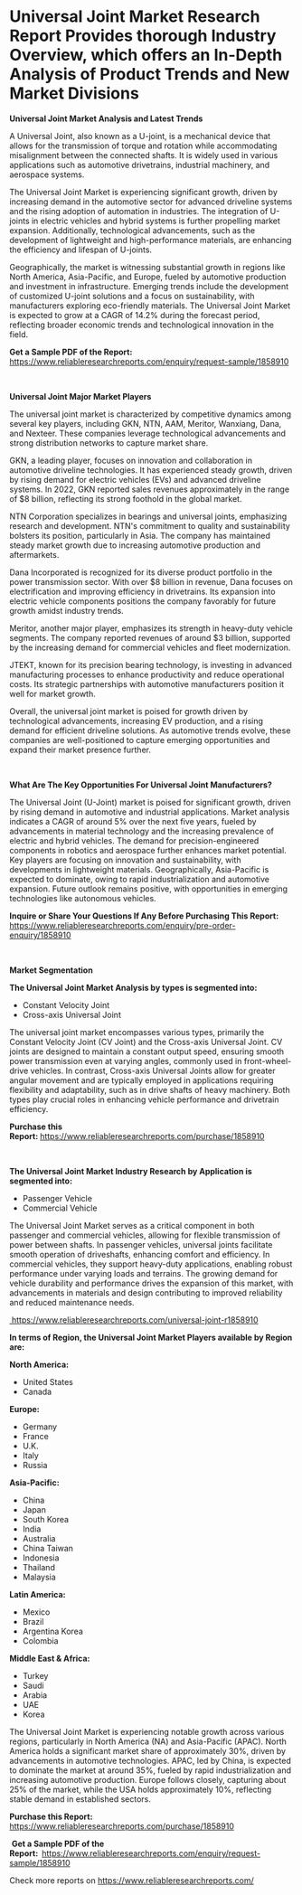 <p><h1>Universal Joint Market Research Report Provides thorough Industry Overview, which offers an In-Depth Analysis of Product Trends and New Market Divisions</h1></p><p><strong>Universal Joint Market Analysis and Latest Trends</strong></p>
<p><p>A Universal Joint, also known as a U-joint, is a mechanical device that allows for the transmission of torque and rotation while accommodating misalignment between the connected shafts. It is widely used in various applications such as automotive drivetrains, industrial machinery, and aerospace systems.</p><p>The Universal Joint Market is experiencing significant growth, driven by increasing demand in the automotive sector for advanced driveline systems and the rising adoption of automation in industries. The integration of U-joints in electric vehicles and hybrid systems is further propelling market expansion. Additionally, technological advancements, such as the development of lightweight and high-performance materials, are enhancing the efficiency and lifespan of U-joints.</p><p>Geographically, the market is witnessing substantial growth in regions like North America, Asia-Pacific, and Europe, fueled by automotive production and investment in infrastructure. Emerging trends include the development of customized U-joint solutions and a focus on sustainability, with manufacturers exploring eco-friendly materials. The Universal Joint Market is expected to grow at a CAGR of 14.2% during the forecast period, reflecting broader economic trends and technological innovation in the field.</p></p>
<p><strong>Get a Sample PDF of the Report:&nbsp;</strong> <a href="https://www.reliableresearchreports.com/enquiry/request-sample/1858910?utm_campaign=2109&utm_medium=2&utm_source=Github&utm_content=ia&utm_term=19022025&utm_id=universal-joint">https://www.reliableresearchreports.com/enquiry/request-sample/1858910</a></p>
<p>&nbsp;</p>
<p><strong>Universal Joint Major Market Players</strong></p>
<p><p>The universal joint market is characterized by competitive dynamics among several key players, including GKN, NTN, AAM, Meritor, Wanxiang, Dana, and Nexteer. These companies leverage technological advancements and strong distribution networks to capture market share.</p><p>GKN, a leading player, focuses on innovation and collaboration in automotive driveline technologies. It has experienced steady growth, driven by rising demand for electric vehicles (EVs) and advanced driveline systems. In 2022, GKN reported sales revenues approximately in the range of $8 billion, reflecting its strong foothold in the global market.</p><p>NTN Corporation specializes in bearings and universal joints, emphasizing research and development. NTN's commitment to quality and sustainability bolsters its position, particularly in Asia. The company has maintained steady market growth due to increasing automotive production and aftermarkets.</p><p>Dana Incorporated is recognized for its diverse product portfolio in the power transmission sector. With over $8 billion in revenue, Dana focuses on electrification and improving efficiency in drivetrains. Its expansion into electric vehicle components positions the company favorably for future growth amidst industry trends.</p><p>Meritor, another major player, emphasizes its strength in heavy-duty vehicle segments. The company reported revenues of around $3 billion, supported by the increasing demand for commercial vehicles and fleet modernization.</p><p>JTEKT, known for its precision bearing technology, is investing in advanced manufacturing processes to enhance productivity and reduce operational costs. Its strategic partnerships with automotive manufacturers position it well for market growth.</p><p>Overall, the universal joint market is poised for growth driven by technological advancements, increasing EV production, and a rising demand for efficient driveline solutions. As automotive trends evolve, these companies are well-positioned to capture emerging opportunities and expand their market presence further.</p></p>
<p>&nbsp;</p>
<p><strong>What Are The Key Opportunities For Universal Joint Manufacturers?</strong></p>
<p><p>The Universal Joint (U-Joint) market is poised for significant growth, driven by rising demand in automotive and industrial applications. Market analysis indicates a CAGR of around 5% over the next five years, fueled by advancements in material technology and the increasing prevalence of electric and hybrid vehicles. The demand for precision-engineered components in robotics and aerospace further enhances market potential. Key players are focusing on innovation and sustainability, with developments in lightweight materials. Geographically, Asia-Pacific is expected to dominate, owing to rapid industrialization and automotive expansion. Future outlook remains positive, with opportunities in emerging technologies like autonomous vehicles.</p></p>
<p><strong>Inquire or Share Your Questions If Any Before Purchasing This Report:</strong> <a href="https://www.reliableresearchreports.com/enquiry/pre-order-enquiry/1858910?utm_campaign=2109&utm_medium=2&utm_source=Github&utm_content=ia&utm_term=19022025&utm_id=universal-joint">https://www.reliableresearchreports.com/enquiry/pre-order-enquiry/1858910</a></p>
<p>&nbsp;</p>
<p><strong>Market Segmentation</strong></p>
<p><strong>The Universal Joint Market Analysis by types is segmented into:</strong></p>
<p><ul><li>Constant Velocity Joint</li><li>Cross-axis Universal Joint</li></ul></p>
<p><p>The universal joint market encompasses various types, primarily the Constant Velocity Joint (CV Joint) and the Cross-axis Universal Joint. CV joints are designed to maintain a constant output speed, ensuring smooth power transmission even at varying angles, commonly used in front-wheel-drive vehicles. In contrast, Cross-axis Universal Joints allow for greater angular movement and are typically employed in applications requiring flexibility and adaptability, such as in drive shafts of heavy machinery. Both types play crucial roles in enhancing vehicle performance and drivetrain efficiency.</p></p>
<p><strong>Purchase this Report:&nbsp;</strong><a href="https://www.reliableresearchreports.com/purchase/1858910?utm_campaign=2109&utm_medium=2&utm_source=Github&utm_content=ia&utm_term=19022025&utm_id=universal-joint">https://www.reliableresearchreports.com/purchase/1858910</a></p>
<p>&nbsp;</p>
<p><strong>The Universal Joint Market Industry Research by Application is segmented into:</strong></p>
<p><ul><li>Passenger Vehicle</li><li>Commercial Vehicle</li></ul></p>
<p><p>The Universal Joint Market serves as a critical component in both passenger and commercial vehicles, allowing for flexible transmission of power between shafts. In passenger vehicles, universal joints facilitate smooth operation of driveshafts, enhancing comfort and efficiency. In commercial vehicles, they support heavy-duty applications, enabling robust performance under varying loads and terrains. The growing demand for vehicle durability and performance drives the expansion of this market, with advancements in materials and design contributing to improved reliability and reduced maintenance needs.</p></p>
<p><a href="https://www.reliableresearchreports.com/universal-joint-r1858910?utm_campaign=2109&utm_medium=2&utm_source=Github&utm_content=ia&utm_term=19022025&utm_id=universal-joint">&nbsp;https://www.reliableresearchreports.com/universal-joint-r1858910</a></p>
<p><strong>In terms of Region, the Universal Joint Market Players available by Region are:</strong></p>
<p>
    <p> <strong> North America: </strong>
        <ul>
            <li>United States</li>
            <li>Canada</li>
        </ul>
        </p> 
    <p> <strong> Europe: </strong>
        <ul>
            <li>Germany</li>
            <li>France</li>
            <li>U.K.</li>
            <li>Italy</li>
            <li>Russia</li>
        </ul>
        </p> 
    <p> <strong> Asia-Pacific: </strong>
        <ul>
            <li>China</li>
            <li>Japan</li>
            <li>South Korea</li>
            <li>India</li>
            <li>Australia</li>
            <li>China Taiwan</li>
            <li>Indonesia</li>
            <li>Thailand</li>
            <li>Malaysia</li>
        </ul>
        </p> 
    <p> <strong> Latin America: </strong>
        <ul>
            <li>Mexico</li>
            <li>Brazil</li>
            <li>Argentina Korea</li>
            <li>Colombia</li>
        </ul>
        </p> 
    <p> <strong> Middle East & Africa: </strong>
        <ul>
            <li>Turkey</li>
            <li>Saudi</li>
            <li>Arabia</li>
            <li>UAE</li>
            <li>Korea</li>
        </ul>
    </p>
    </p>
<p><p>The Universal Joint Market is experiencing notable growth across various regions, particularly in North America (NA) and Asia-Pacific (APAC). North America holds a significant market share of approximately 30%, driven by advancements in automotive technologies. APAC, led by China, is expected to dominate the market at around 35%, fueled by rapid industrialization and increasing automotive production. Europe follows closely, capturing about 25% of the market, while the USA holds approximately 10%, reflecting stable demand in established sectors.</p></p>
<p><strong>Purchase this Report: </strong><a href="https://www.reliableresearchreports.com/purchase/1858910?utm_campaign=2109&utm_medium=2&utm_source=Github&utm_content=ia&utm_term=19022025&utm_id=universal-joint">https://www.reliableresearchreports.com/purchase/1858910</a></p>
<p>&nbsp;<strong>Get a Sample PDF of the Report:&nbsp;&nbsp;</strong><a href="https://www.reliableresearchreports.com/enquiry/request-sample/1858910?utm_campaign=2109&utm_medium=2&utm_source=Github&utm_content=ia&utm_term=19022025&utm_id=universal-joint">https://www.reliableresearchreports.com/enquiry/request-sample/1858910</a></p>
<p><strong></strong></p>
<p>Check more reports on <a href="https://www.reliableresearchreports.com/?utm_campaign=2109&utm_medium=2&utm_source=Github&utm_content=ia&utm_term=19022025&utm_id=universal-joint">https://www.reliableresearchreports.com/</a></p>